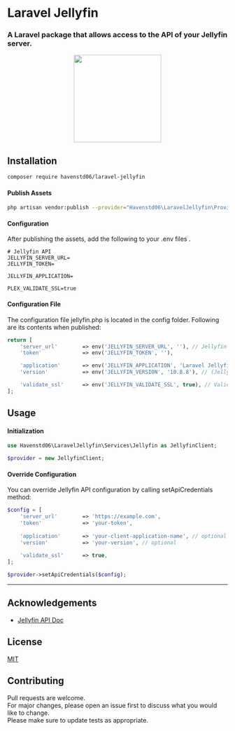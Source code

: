 
# Laravel Jellyfin
### A Laravel package that allows access to the API of your Jellyfin server.

<p align="center">
    <img height="200" src="https://user-images.githubusercontent.com/33732634/201248345-0df081eb-da1d-4605-92bb-e4c40bfdcd78.png" />   
</p>

## Installation

```bash
composer require havenstd06/laravel-jellyfin
```

#### Publish Assets
```bash
php artisan vendor:publish --provider="Havenstd06\LaravelJellyfin\Providers\JellyfinServiceProvider" 
```

#### Configuration
After publishing the assets, add the following to your .env files .

```env
# Jellyfin API
JELLYFIN_SERVER_URL=
JELLYFIN_TOKEN=

JELLYFIN_APPLICATION=

PLEX_VALIDATE_SSL=true
```

#### Configuration File
The configuration file jellyfin.php is located in the config folder. Following are its contents when published:

```php
return [
    'server_url'        => env('JELLYFIN_SERVER_URL', ''), // Jellyfin Server URL (ex: https://[IP address]:8096 or https://domain.com)
    'token'             => env('JELLYFIN_TOKEN', ''),

    'application'       => env('JELLYFIN_APPLICATION', 'Laravel Jellyfin / v1.0'), // Jellyfin application name
    'version'           => env('JELLYFIN_VERSION', '10.8.8'), // (Jellyfin application version number)

    'validate_ssl'      => env('JELLYFIN_VALIDATE_SSL', true), // Validate SSL when creating api client.
];
```
## Usage

#### Initialization

```php
use Havenstd06\LaravelJellyfin\Services\Jellyfin as JellyfinClient;

$provider = new JellyfinClient;
```

#### Override Configuration
You can override Jellyfin API configuration by calling setApiCredentials method:

```php
$config = [
    'server_url'        => 'https://example.com',
    'token'             => 'your-token',
    
    'application'       => 'your-client-application-name', // optional
    'version'           => 'your-version', // optional
    
    'validate_ssl'      => true,
];

$provider->setApiCredentials($config);
```

<hr>

## Acknowledgements

- [Jellyfin API Doc](https://api.jellyfin.org/)

## License

[MIT](https://choosealicense.com/licenses/mit/)


## Contributing

Pull requests are welcome.  
For major changes, please open an issue first to discuss what you would like to change.  
Please make sure to update tests as appropriate.

